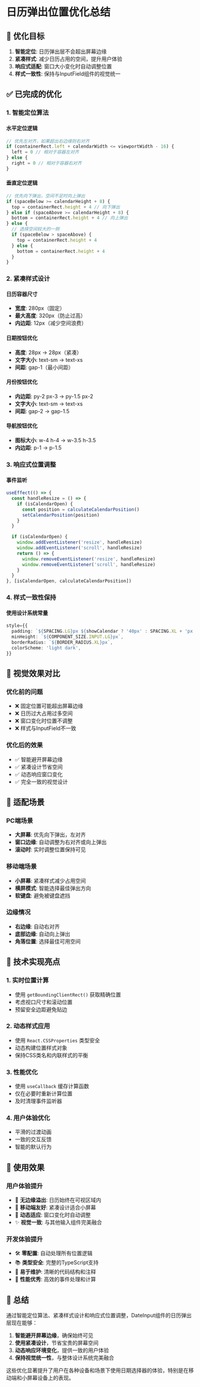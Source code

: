 # 日历弹出位置优化总结

## 🎯 优化目标

1. **智能定位**: 日历弹出层不会超出屏幕边缘
2. **紧凑样式**: 减少日历占用的空间，提升用户体验
3. **响应式适配**: 窗口大小变化时自动调整位置
4. **样式一致性**: 保持与InputField组件的视觉统一

## ✅ 已完成的优化

### 1. **智能定位算法**

#### **水平定位逻辑**

```typescript
// 优先左对齐，如果超出右边缘则右对齐
if (containerRect.left + calendarWidth <= viewportWidth - 16) {
  left = 0 // 相对于容器左对齐
} else {
  right = 0 // 相对于容器右对齐
}
```

#### **垂直定位逻辑**

```typescript
// 优先向下弹出，空间不足时向上弹出
if (spaceBelow >= calendarHeight + 8) {
  top = containerRect.height + 4 // 向下弹出
} else if (spaceAbove >= calendarHeight + 8) {
  bottom = containerRect.height + 4 // 向上弹出
} else {
  // 选择空间较大的一侧
  if (spaceBelow > spaceAbove) {
    top = containerRect.height + 4
  } else {
    bottom = containerRect.height + 4
  }
}
```

### 2. **紧凑样式设计**

#### **日历容器尺寸**

- **宽度**: 280px（固定）
- **最大高度**: 320px（防止过高）
- **内边距**: 12px（减少空间浪费）

#### **日期按钮优化**

- **高度**: 28px → 28px（紧凑）
- **文字大小**: text-sm → text-xs
- **间距**: gap-1（最小间距）

#### **月份按钮优化**

- **内边距**: py-2 px-3 → py-1.5 px-2
- **文字大小**: text-sm → text-xs
- **间距**: gap-2 → gap-1.5

#### **导航按钮优化**

- **图标大小**: w-4 h-4 → w-3.5 h-3.5
- **内边距**: p-1 → p-1.5

### 3. **响应式位置调整**

#### **事件监听**

```typescript
useEffect(() => {
  const handleResize = () => {
    if (isCalendarOpen) {
      const position = calculateCalendarPosition()
      setCalendarPosition(position)
    }
  }

  if (isCalendarOpen) {
    window.addEventListener('resize', handleResize)
    window.addEventListener('scroll', handleResize)
    return () => {
      window.removeEventListener('resize', handleResize)
      window.removeEventListener('scroll', handleResize)
    }
  }
}, [isCalendarOpen, calculateCalendarPosition])
```

### 4. **样式一致性保持**

#### **使用设计系统常量**

```typescript
style={{
  padding: `${SPACING.LG}px ${showCalendar ? '40px' : SPACING.XL + 'px'} ${SPACING.LG}px ${SPACING.XL}px`,
  minHeight: `${COMPONENT_SIZE.INPUT.LG}px`,
  borderRadius: `${BORDER_RADIUS.XL}px`,
  colorScheme: 'light dark',
}}
```

## 🎨 视觉效果对比

### **优化前的问题**

- ❌ 固定位置可能超出屏幕边缘
- ❌ 日历过大占用过多空间
- ❌ 窗口变化时位置不调整
- ❌ 样式与InputField不一致

### **优化后的效果**

- ✅ 智能避开屏幕边缘
- ✅ 紧凑设计节省空间
- ✅ 动态响应窗口变化
- ✅ 完全一致的视觉设计

## 📱 适配场景

### **PC端场景**

- **大屏幕**: 优先向下弹出，左对齐
- **窗口边缘**: 自动调整为右对齐或向上弹出
- **滚动时**: 实时调整位置保持可见

### **移动端场景**

- **小屏幕**: 紧凑样式减少占用空间
- **横屏模式**: 智能选择最佳弹出方向
- **软键盘**: 避免被键盘遮挡

### **边缘情况**

- **右边缘**: 自动右对齐
- **底部边缘**: 自动向上弹出
- **角落位置**: 选择最佳可用空间

## 🔧 技术实现亮点

### **1. 实时位置计算**

- 使用 `getBoundingClientRect()` 获取精确位置
- 考虑视口尺寸和滚动位置
- 预留安全边距避免贴边

### **2. 动态样式应用**

- 使用 `React.CSSProperties` 类型安全
- 动态构建位置样式对象
- 保持CSS类名和内联样式的平衡

### **3. 性能优化**

- 使用 `useCallback` 缓存计算函数
- 仅在必要时重新计算位置
- 及时清理事件监听器

### **4. 用户体验优化**

- 平滑的过渡动画
- 一致的交互反馈
- 智能的默认行为

## 🎯 使用效果

### **用户体验提升**

- 🎯 **无边缘溢出**: 日历始终在可视区域内
- 📱 **移动端友好**: 紧凑设计适合小屏幕
- 🔄 **动态适应**: 窗口变化时自动调整
- ✨ **视觉一致**: 与其他输入组件完美融合

### **开发体验提升**

- 🛠️ **零配置**: 自动处理所有位置逻辑
- 📚 **类型安全**: 完整的TypeScript支持
- 🔧 **易于维护**: 清晰的代码结构和注释
- 🚀 **性能优秀**: 高效的事件处理和计算

## 🎉 总结

通过智能定位算法、紧凑样式设计和响应式位置调整，DateInput组件的日历弹出层现在能够：

1. **智能避开屏幕边缘**，确保始终可见
2. **使用紧凑设计**，节省宝贵的屏幕空间
3. **动态响应环境变化**，提供一致的用户体验
4. **保持视觉统一性**，与整体设计系统完美融合

这些优化显著提升了用户在各种设备和场景下使用日期选择器的体验，特别是在移动端和小屏幕设备上的表现。
